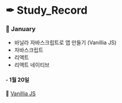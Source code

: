 

# ✒ Study_Record

### 📜 January
* 바닐라 자바스크립트로 앱 만들기 (Vanillia JS)
* 자바스크립트
* 리액트
* 리액트 네이티브

#### - 1월 20일
📖  [Vanillia JS](https://github.com/my-choe/study-record/blob/main/YERIN/2021/01/%5B0120%5D%20Vanilla_JS.md)
